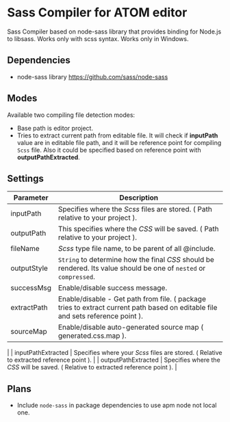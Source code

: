 # Sass Compiler for ATOM editor

Sass Compiler based on node-sass library that provides binding for Node.js to libsass. Works only with scss syntax.
Works only in Windows.

## Dependencies
* node-sass library https://github.com/sass/node-sass

## Modes
Available two compiling file detection modes:
* Base path is editor project.
* Tries to extract current path from editable file. It will check if **inputPath** value are in editable file path, and it will be reference point for compiling `Scss` file. Also it could be specified based on reference point with **outputPathExtracted**.

## Settings
| Parameter           	| Description                                    	|
|---------------------	|--------------------------------------------------------------------------------------------------------------------	|
| inputPath           	| Specifies where the *Scss* files are stored. ( Path relative to your project ).                                    	|
| outputPath          	| This specifies where the *CSS* will be saved. ( Path relative to your project ).                                   	|
| fileName            	| *Scss* type file name, to be parent of all @include.                                                               	|
| outputStyle         	| `String` to determine how the final *CSS* should be rendered. Its value should be one of `nested` or `compressed`. 	|
| successMsg          	| Enable/disable success message.                                                                                   	|
| extractPath         	| Enable/disable - Get path from file. ( package tries to extract current path based on editable file and sets reference point ).                   
| sourceMap          	| Enable/disable auto-generated source map ( generated.css.map ).                                                     	|
|
| inputPathExtracted  	| Specifies where your *Scss* files are stored. ( Relative to extracted reference point ).                            	|
| outputPathExtracted 	| Specifies where the *CSS* will be saved. ( Relative to extracted reference point ).                                 	|

## Plans
* Include `node-sass` in package dependencies to use apm node not local one.
